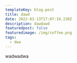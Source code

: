```yaml
---
templateKey: blog-post
title: dawd
date: 2022-03-13T17:07:19.230Z
description: dawdawd
featuredpost: false
featuredimage: /img/coffee.png
tags:
  - dwa
---
```


wadwadwa
